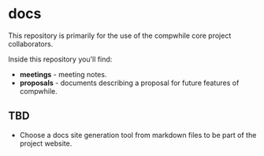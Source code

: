 # docs

This repository is primarily for the use of the compwhile core project collaborators.

Inside this repository you'll find:

 * **meetings** - meeting notes.
 * **proposals** - documents describing a proposal for future features of compwhile.

## TBD
 * Choose a docs site generation tool from markdown files to be part of the project website.
